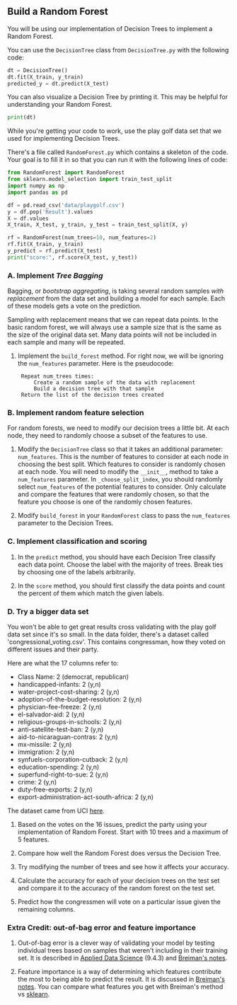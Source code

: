 ## Build a Random Forest

You will be using our implementation of Decision Trees to implement a Random Forest.

You can use the `DecisionTree` class from `DecisionTree.py` with the following code:

```python
dt = DecisionTree()
dt.fit(X_train, y_train)
predicted_y = dt.predict(X_test)
```

You can also visualize a Decision Tree by printing it. This may be helpful for understanding your Random Forest.

```python
print(dt)
```

While you're getting your code to work, use the play golf data set that we used for implementing Decision Trees.

There's a file called `RandomForest.py` which contains a skeleton of the code. Your goal is to fill it in so that you can run it with the following lines of code:

```python
from RandomForest import RandomForest
from sklearn.model_selection import train_test_split
import numpy as np
import pandas as pd

df = pd.read_csv('data/playgolf.csv')
y = df.pop('Result').values
X = df.values
X_train, X_test, y_train, y_test = train_test_split(X, y)

rf = RandomForest(num_trees=10, num_features=2)
rf.fit(X_train, y_train)
y_predict = rf.predict(X_test)
print("score:", rf.score(X_test, y_test))
```

### A. Implement *Tree Bagging*

Bagging, or *bootstrap aggregating*, is taking several random samples *with replacement* from the data set and building a model for each sample. Each of these models gets a vote on the prediction.

Sampling with replacement means that we can repeat data points. In the basic random forest, we will always use a sample size that is the same as the size of the original data set. Many data points will not be included in each sample and many will be repeated.

1. Implement the `build_forest` method. For right now, we will be ignoring the `num_features` parameter. Here is the pseudocode:

	    Repeat num_trees times:
	        Create a random sample of the data with replacement
	        Build a decision tree with that sample
	    Return the list of the decision trees created


### B. Implement random feature selection

For random forests, we need to modify our decision trees a little bit. At each node, they need to randomly choose a subset of the features to use.

1. Modify the `DecisionTree` class so that it takes an additional parameter: `num_features`. This is the number of features to consider at each node in choosing the best split. Which features to consider is randomly chosen at each node. You will need to modify the `__init__`, method to take a `num_features` parameter. In `_choose_split_index`, you should randomly select `num_features` of the potential features to consider. Only calculate and compare the features that were randomly chosen, so that the feature you choose is one of the randomly chosen features.

2. Modify `build_forest` in your `RandomForest` class to pass the `num_features` parameter to the Decision Trees.


### C. Implement classification and scoring

1. In the `predict` method, you should have each Decision Tree classify each data point. Choose the label with the majority of trees. Break ties by choosing one of the labels arbitrarily.

2. In the `score` method, you should first classify the data points and count the percent of them which match the given labels.


### D. Try a bigger data set

You won't be able to get great results cross validating with the play golf data set since it's so small. In the data folder, there's a dataset called 'congressional_voting.csv'. This contains congressman, how they voted on different issues and their party.

Here are what the 17 columns refer to:

* Class Name: 2 (democrat, republican)
* handicapped-infants: 2 (y,n)
* water-project-cost-sharing: 2 (y,n)
* adoption-of-the-budget-resolution: 2 (y,n)
* physician-fee-freeze: 2 (y,n)
* el-salvador-aid: 2 (y,n)
* religious-groups-in-schools: 2 (y,n)
* anti-satellite-test-ban: 2 (y,n)
* aid-to-nicaraguan-contras: 2 (y,n)
* mx-missile: 2 (y,n)
* immigration: 2 (y,n)
* synfuels-corporation-cutback: 2 (y,n)
* education-spending: 2 (y,n)
* superfund-right-to-sue: 2 (y,n)
* crime: 2 (y,n)
* duty-free-exports: 2 (y,n)
* export-administration-act-south-africa: 2 (y,n)

The dataset came from UCI [here](https://archive.ics.uci.edu/ml/datasets/Congressional+Voting+Records).

1. Based on the votes on the 16 issues, predict the party using your implementation of Random Forest. Start with 10 trees and a maximum of 5 features.

2. Compare how well the Random Forest does versus the Decision Tree.

3. Try modifying the number of trees and see how it affects your accuracy.

4. Calculate the accuracy for each of your decision trees on the test set and compare it to the accuracy of the random forest on the test set.

5. Predict how the congressmen will vote on a particular issue given the remaining columns.


### Extra Credit: out-of-bag error and feature importance

1. Out-of-bag error is a clever way of validating your model by testing individual trees based on samples that weren't including in their training set. It is described in [Applied Data Science](http://columbia-applied-data-science.github.io/appdatasci.pdf) (9.4.3) and [Breiman's notes](http://www.stat.berkeley.edu/~breiman/RandomForests/cc_home.htm#ooberr).

2. Feature importance is a way of determining which features contribute the most to being able to predict the result. It is discussed in [Breiman's notes](http://www.stat.berkeley.edu/~breiman/RandomForests/cc_home.htm#varimp). You can compare what features you get with Breiman's method vs [sklearn](http://scikit-learn.org/stable/modules/ensemble.html#feature-importance-evaluation).
